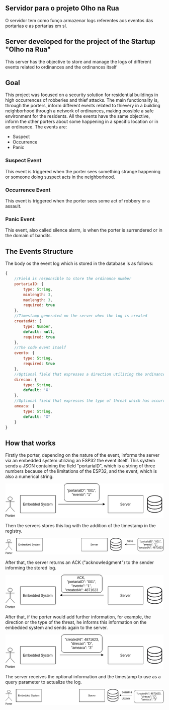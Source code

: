 ## Servidor para o projeto Olho na Rua
O servidor tem como funço armazenar logs referentes aos eventos das portarias e as portarias em sí.

## Server developed for the project of the Startup "Olho na Rua"
This server has the objective to store and manage the logs of different events related to ordinances and the ordinances itself
 
## Goal
This project was focused on a security solution for residential buildings in high occurrences of robberies and thief attacks. The main functionality is, through the porters, inform different events related to thievery in a building neighborhood through a network of ordinances, making possible a safe environment for the residents.
All the events have the same objective, inform the other porters about some happening in a specific location or in an ordinance.
The events are: 
+ Suspect
+ Occurrence
+ Panic

### Suspect Event
This event is triggered when the porter sees something strange happening or someone doing suspect acts in the neighborhood.

### Occurrence Event
This event is triggered when the porter sees some act of robbery or a assault.

### Panic Event
This event, also called silence alarm, is when the porter is surrendered or in the domain of bandits.

## The Events Structure
The body os the event log which is stored in the database is as follows:
```javascript
{
    //Field is responsible to store the ordinance number
 	portariaID: {
		type: String,
		minlength: 3,
		maxlength: 3,
		required: true
    },
    //Timestamp generated on the server when the log is created
	createdAt: {
		type: Number,
		default: null,
		required: true
    },
    //The code event itself
	evento: { 
		type: String,
		required: true
    },
    //Optional field that expresses a direction utilizing the ordinance as referential
	direcao: {
		type: String,
		default: 'X'
    },
    //Optional field that expresses the type of threat which has occurred
	ameaca: {
		type: String,
		default: "X"
	}
}
```

## How that works
Firstly the porter, depending on the nature of the event, informs the server via an embedded system utilizing an ESP32 the event itself. This system sends a JSON containing the field "portariaID", which is a string of three numbers because of the limitations of the ESP32, and the event, which is also a numerical string.

![alt text](https://github.com/EduardoModel/ServerESP/blob/master/images/firstFlowchart.png "First Flowchart")

Then the servers stores this log with the addition of the timestamp in the registry.

![alt text](https://github.com/EduardoModel/ServerESP/blob/master/images/secondFlowchart.png "Second Flowchart")

After that, the server returns an ACK ("acknowledgment") to the sender informing the stored log.

![alt text](https://github.com/EduardoModel/ServerESP/blob/master/images/thirdFlowchart.png "Third Flowchart")

After that, if the porter would add further information, for example, the direction or the type of the threat, he informs this information on the embedded system and sends again to the server.

![alt text](https://github.com/EduardoModel/ServerESP/blob/master/images/fourthFlowchart.png "Fourth Flowchart")

The server receives the optional information and the timestamp to use as a query parameter to actualize the log.

![alt text](https://github.com/EduardoModel/ServerESP/blob/master/images/fifthFlowchart.png "Fifth Flowchart")
